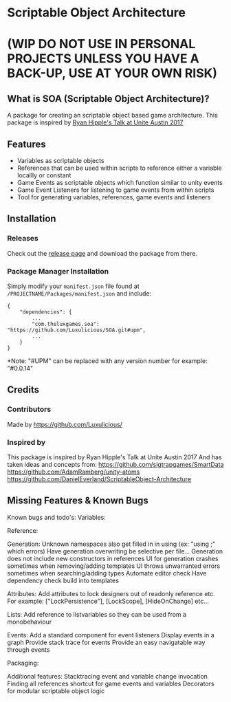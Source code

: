 # Scriptable Object Architecture 
# (WIP DO NOT USE IN PERSONAL PROJECTS UNLESS YOU HAVE A BACK-UP, USE AT YOUR OWN RISK) 

## What is SOA (Scriptable Object Architecture)?
A package for creating an scriptable object based game architecture.
This package is inspired by <a href="https://www.youtube.com/watch?v=raQ3iHhE_Kk">Ryan Hipple's Talk at Unite Austin 2017 </a>

## Features
- Variables as scriptable objects
- References that can be used within scripts to reference either a variable locallly or constant
- Game Events as scriptable objects which function similar to unity events
- Game Event Listeners for listening to game events from within scripts
- Tool for generating variables, references, game events and listeners

## Installation
### Releases
Check out the <a href="https://github.com/Luxulicious/SOA/releases">release page</a> and download the package from there.

### Package Manager Installation
Simply modify your `manifest.json` file found at `/PROJECTNAME/Packages/manifest.json` and include:

```
{
	"dependencies": {
		...
		"com.theluxgames.soa": "https://github.com/Luxulicious/SOA.git#upm",
		...
	}
}
```

*Note: "#UPM" can be replaced with any version number for example: "#0.0.14"

## Credits
### Contributors
Made by https://github.com/Luxulicious/
### Inspired by
This package is inspired by Ryan Hipple's Talk at Unite Austin 2017
And has taken ideas and concepts from:
https://github.com/sigtrapgames/SmartData
https://github.com/AdamRamberg/unity-atoms
https://github.com/DanielEverland/ScriptableObject-Architecture
## Missing Features & Known Bugs
Known bugs and todo's:
Variables:

Reference:

Generation:
Unknown namespaces also get filled in in using (ex: "using ;" which errors)
Have generation overwriting be selective per file...
Generation does not include new constructors in references
UI for generation crashes sometimes when removing/adding templates
UI throws unwarranted errors sometimes when searching/adding types
Automate editor check
Have dependency check build into templates

Attributes:
Add attributes to lock designers out of readonly reference etc. For example:
["LockPersistence"], [LockScope], [HideOnChange] etc...

Lists:
Add reference to listvariables so they can be used from a monobehaviour

Events:
Add a standard component for event listeners
Display events in a graph
Provide stack trace for events
Provide an easy navigatable way through events

Packaging:

Additional features:
Stacktracing event and variable change invocation
Finding all references shortcut for game events and variables
Decorators for modular scriptable object logic
